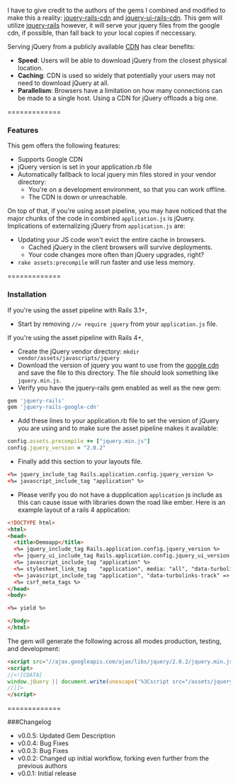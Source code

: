 I have to give credit to the authors of the gems I combined and modified to make this a reality:
[jquery-rails-cdn](https://github.com/kenn/jquery-rails-cdn) and [jquery-ui-rails-cdn](https://github.com/styx/jquery-ui-rails-cdn).  This gem will utilize [jquery-rails](https://github.com/rails/jquery-rails) however, it will serve your jquery files from the google cdn, if possible, than fall back to your local copies if neccessary.

Serving jQuery from a publicly available [CDN](http://en.wikipedia.org/wiki/Content_Delivery_Network) has clear benefits:

* **Speed**: Users will be able to download jQuery from the closest physical location.
* **Caching**: CDN is used so widely that potentially your users may not need to download jQuery at all.
* **Parallelism**: Browsers have a limitation on how many connections can be made to a single host. Using a CDN for jQuery offloads a big one.

=============

### Features

This gem offers the following features:

* Supports Google CDN
* jQuery version is set in your application.rb file
* Automatically fallback to local jquery min files stored in your vendor directory:
  * You're on a development environment, so that you can work offline.
  * The CDN is down or unreachable.

On top of that, if you're using asset pipeline, you may have noticed that the major chunks of the code in combined `application.js` is jQuery. Implications of externalizing jQuery from `application.js` are:

* Updating your JS code won't evict the entire cache in browsers.
  * Cached jQuery in the client browsers will survive deployments.
  * Your code changes more often than jQuery upgrades, right?
* `rake assets:precompile` will run faster and use less memory.

=============

### Installation

If you're using the asset pipeline with Rails 3.1+,

- Start by removing `//= require jquery` from your `application.js` file.

If you're using the asset pipeline with Rails 4+,

- Create the jQuery vendor directory:  `mkdir vendor/assets/javascripts/jquery`
- Download the version of jquery you want to use from the [google cdn](https://developers.google.com/speed/libraries/devguide#jquery) and save the file to this directory. The file should look something like `jquery.min.js`.
- Verify you have the jquery-rails gem enabled as well as the new gem:

```ruby
gem 'jquery-rails'
gem 'jquery-rails-google-cdn'
```

- Add these lines to your application.rb file to set the version of jQuery you are using and to make sure the asset pipeline makes it available:

```ruby
config.assets.precompile += ["jquery.min.js"]
config.jquery_version = "2.0.2"
```

- Finally add this section to your layouts file.

```html
<%= jquery_include_tag Rails.application.config.jquery_version %>
<%= javascript_include_tag "application" %>
```

- Please verify you do not have a dupplication `application` js include as this can cause issue with libraries down the road like ember. Here is an example layout of a rails 4 application:

```html
<!DOCTYPE html>
<html>
<head>
  <title>Demoapp</title>
  <%= jquery_include_tag Rails.application.config.jquery_version %>
  <%= jquery_ui_include_tag Rails.application.config.jquery_ui_version %>
  <%= javascript_include_tag "application" %>
  <%= stylesheet_link_tag    "application", media: "all", "data-turbolinks-track" => true %>
  <%= javascript_include_tag "application", "data-turbolinks-track" => true %>
  <%= csrf_meta_tags %>
</head>
<body>

<%= yield %>

</body>
</html>
```

The gem will generate the following across all modes production, testing, and development:

```html
<script src="//ajax.googleapis.com/ajax/libs/jquery/2.0.2/jquery.min.js"></script>
<script>
//<![CDATA[
window.jQuery || document.write(unescape('%3Cscript src="/assets/jquery.min.js">%3C/script>'))
//]]>
</script>
```

=============

###Changelog

* v0.0.5: Updated Gem Description
* v0.0.4: Bug Fixes
* v0.0.3: Bug Fixes
* v0.0.2: Changed up initial workflow, forking even further from the previous authors
* v0.0.1: Initial release

